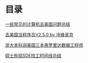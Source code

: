 # 目录

[一些常见的计算机去美国问题总结](一些常见的计算机去美国问题总结.md)

[去美国当程序员V2.5.0 by 冷锋吴京](去美国当程序员V2.5.0.md)

[浙大本科润美国三本弗罗里达数据工程师](浙大本科美国三本弗罗里达数据工程师.md)

[硕士秋招SDE找工时间线总结](硕士秋招SDE找工时间线总结.md)
